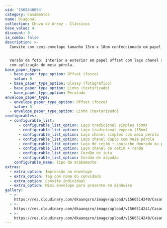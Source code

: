```yaml
---
uid: '1565446654'
category: Casamentos
name: Diagonal
collection: Chuva de Arroz - Clássicos
base_value: 4
discount: 0
is_combo: false
description: >-
  Convite com semi-envelope tamanho 13cm x 18cm confeccionado em papel 180g.


  Versão da foto: Interior e exterior em papel offset com laço chanel simples
  com aplicação de meia pérola.
base_paper_type:
  - base_paper_type_option: Offset (fosco)
    value: 0
  - base_paper_type_option: Glossy (fotográfico)
  - base_paper_type_option: Linho (texturizado)
  - base_paper_type_option: Perolado
envelope_paper_type:
  - envelope_paper_type_option: Offset (fosco)
    value: 0
  - envelope_paper_type_option: Linho (texturizado)
configurables:
  - configurable_list:
      - configurable_list_option: Laço tradicional simples (5mm)
      - configurable_list_option: Laço tradicional expeço (15mm)
      - configurable_list_option: Laço chanel simples com meia pérola
      - configurable_list_option: Laço chanel duplo com meia pérola
      - configurable_list_option: Laço de cetim + soutache dourado ou prateado
      - configurable_list_option: Laço chanel de cetim + renda
      - configurable_list_option: Cordão de juta
      - configurable_list_option: Cordão de algodão
    configurable_name: Tipo de acabamento
extras:
  - extra_option: Impressão no envelope
  - extra_option: Tag com nome do convidado
  - extra_option: Convite individual
  - extra_option: Mini envelope para presente em dinheiro
gallery:
  - >-
    https://res.cloudinary.com/dkaanqsro/image/upload/v1566514240/Casamentos/Modelo_Diagonal_3_qje3nx.jpg
  - >-
    https://res.cloudinary.com/dkaanqsro/image/upload/v1566514241/Casamentos/Modelo_Diagonal_1_kd2y6x.jpg
  - >-
    https://res.cloudinary.com/dkaanqsro/image/upload/v1566514240/Casamentos/Modelo_Diagonal_2_ajoah1.jpg
---
```


